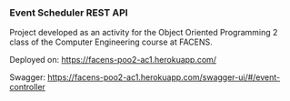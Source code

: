 ### Event Scheduler REST API

Project developed as an activity for the Object Oriented Programming 2 class of the Computer Engineering course at FACENS.

Deployed on: https://facens-poo2-ac1.herokuapp.com/

Swagger: https://facens-poo2-ac1.herokuapp.com/swagger-ui/#/event-controller